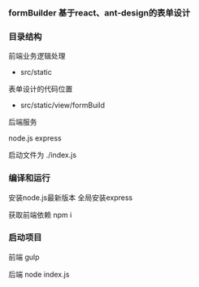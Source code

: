 ### formBuilder 基于react、ant-design的表单设计

### 目录结构

前端业务逻辑处理

* src/static 

表单设计的代码位置

* src/static/view/formBuild

后端服务

node.js express

启动文件为 ./index.js

### 编译和运行

安装node.js最新版本
全局安装express

获取前端依赖
npm i

### 启动项目

前端 
gulp

后端
node index.js




